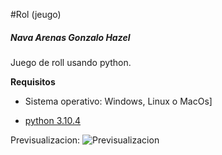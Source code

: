 #Rol (jeugo)
##### Nava Arenas Gonzalo Hazel
Juego de roll usando python.

**Requisitos**
- Sistema operativo: Windows, Linux o MacOs]

- [python 3.10.4](https://www.python.org/downloads/)


Previsualizacion:
![Previsualizacion](/juego%20de%20roll/img/prew.png)